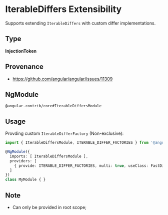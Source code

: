 # IterableDiffers Extensibility

Supports extending `IterableDiffers` with custom differ implementations.

## Type

**InjectionToken**

## Provenance

+ https://github.com/angular/angular/issues/11309

## NgModule

`@angular-contrib/core#IterableDiffersModule`

## Usage

Provding custom `IterableDifferFactory` (Non-exclusive):

```typescript
import { IterableDiffersModule, ITERABLE_DIFFER_FACTORIES } from '@angular-contrib/core';

@NgModule({
  imports: [ IterableDiffersModule ],
  providers: [
    { provide: ITERABLE_DIFFER_FACTORIES, multi: true, useClass: FastDifferFactory },
  ]
})
class MyModule { }
```

## Note

+ Can only be provided in root scope;
